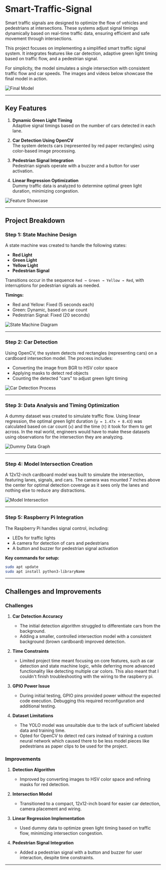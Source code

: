 # Smart-Traffic-Signal

Smart traffic signals are designed to optimize the flow of vehicles and pedestrians at intersections. These systems adjust signal timings dynamically based on real-time traffic data, ensuring efficient and safe movement through intersections.

This project focuses on implementing a simplified smart traffic signal system. It integrates features like car detection, adaptive green light timing based on traffic flow, and a pedestrian signal.

For simplicity, the model simulates a single intersection with consistent traffic flow and car speeds. The images and videos below showcase the final model in action.

![Final Model](#) <!-- Add your GIF or video link here -->

---

## Key Features

1. **Dynamic Green Light Timing**  
   Adaptive signal timings based on the number of cars detected in each lane.

2. **Car Detection Using OpenCV**  
   The system detects cars (represented by red paper rectangles) using color-based image processing.

3. **Pedestrian Signal Integration**  
   Pedestrian signals operate with a buzzer and a button for user activation.

4. **Linear Regression Optimization**  
   Dummy traffic data is analyzed to determine optimal green light duration, minimizing congestion.

![Feature Showcase](#) <!-- Add your images or GIFs here -->

---

## Project Breakdown

### Step 1: State Machine Design

A state machine was created to handle the following states:
- **Red Light**
- **Green Light**
- **Yellow Light**
- **Pedestrian Signal**

Transitions occur in the sequence `Red → Green → Yellow → Red`, with interruptions for pedestrian signals as needed.

**Timings:**
- Red and Yellow: Fixed (5 seconds each)
- Green: Dynamic, based on car count
- Pedestrian Signal: Fixed (20 seconds)

![State Machine Diagram](#) <!-- Add your flowchart or diagram here -->

---

### Step 2: Car Detection

Using OpenCV, the system detects red rectangles (representing cars) on a cardboard intersection model. The process includes:
- Converting the image from BGR to HSV color space
- Applying masks to detect red objects
- Counting the detected "cars" to adjust green light timing

![Car Detection Process](#) <!-- Add screenshots or visual outputs here -->

---

### Step 3: Data Analysis and Timing Optimization

A dummy dataset was created to simulate traffic flow. Using linear regression, the optimal green light duration (`y = 1.47x + 8.43`) was calculated based on car count (`x`) and the time (`t`) it took for them to get across. In the real world, engineers would have to make these datasets using observations for the intersection they are analyzing. 

![Dummy Data Graph](#) <!-- Add your graph here -->

---

### Step 4: Model Intersection Creation

A 12x12-inch cardboard model was built to simulate the intersection, featuring lanes, signals, and cars. The camera was mounted 7 inches above the center for optimal detection coverage as it sees only the lanes and nothing else to reduce any distractions.

![Model Intersection](#) <!-- Add a photo of your model here -->

---

### Step 5: Raspberry Pi Integration

The Raspberry Pi handles signal control, including:
- LEDs for traffic lights
- A camera for detection of cars and pedestrians
- A button and buzzer for pedestrian signal activation

**Key commands for setup:**
```bash
sudo apt update
sudo apt install python3-libraryName
```
---

## Challenges and Improvements

### Challenges
1. **Car Detection Accuracy**  
   - The initial detection algorithm struggled to differentiate cars from the background.  
   - Adding a smaller, controlled intersection model with a consistent background (brown cardboard) improved detection.  

2. **Time Constraints**  
   - Limited project time meant focusing on core features, such as car detection and state machine logic, while deferring more advanced functionality like detecting multiple car colors. This also meant that I couldn't finish troubleshooting with the wiring to the raspberry pi. 

3. **GPIO Power Issue**  
   - During initial testing, GPIO pins provided power without the expected code execution. Debugging this required reconfiguration and additional testing.  

4. **Dataset Limitations**  
   - The YOLO model was unsuitable due to the lack of sufficient labeled data and training time.  
   - Opted for OpenCV to detect red cars instead of training a custom neural network which caused there to be less model pieces like pedestrians as paper clips
to be used for the project.

### Improvements
1. **Detection Algorithm**  
   - Improved by converting images to HSV color space and refining masks for red detection.  

2. **Intersection Model**  
   - Transitioned to a compact, 12x12-inch board for easier car detection, camera placement and wiring.  

3. **Linear Regression Implementation**  
   - Used dummy data to optimize green light timing based on traffic flow, minimizing intersection congestion.  

4. **Pedestrian Signal Integration**  
   - Added a pedestrian signal with a button and buzzer for user interaction, despite time constraints.

---
